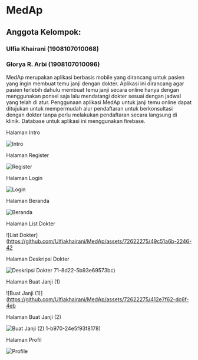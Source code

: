 # MedAp
## Anggota Kelompok:
### Ulfia Khairani (1908107010068)
### Glorya R. Arbi (1908107010096)
MedAp merupakan aplikasi berbasis mobile yang dirancang untuk pasien yang ingin membuat temu janji dengan dokter. Aplikasi ini dirancang agar pasien terlebih dahulu membuat temu janji secara online hanya dengan menggunakan ponsel saja lalu mendatangi dokter sesuai dengan jadwal yang telah di atur. Penggunaan aplikasi MedAp untuk janji temu online dapat ditujukan untuk mempermudah alur pendaftaran untuk berkonsultasi dengan dokter tanpa perlu melakukan pendaftaran secara langsung di klinik. Database untuk aplikasi ini menggunakan firebase.

Halaman Intro

![Intro](https://github.com/Ulfiakhairani/MedAp/assets/72622275/58540172-3435-4ff1-a8d0-21606970c7b6)

Halaman Register

![Register](https://github.com/Ulfiakhairani/MedAp/assets/72622275/be128c31-8a53-4365-b2af-8e98e2d38bf8)

Halaman Login

![Login](https://github.com/Ulfiakhairani/MedAp/assets/72622275/02a116dc-0bfe-4961-9bd9-ae3043cb805a)

Halaman Beranda

![Beranda](https://github.com/Ulfiakhairani/MedAp/assets/72622275/a32d4036-d8fa-45f8-b05f-c440928851e4)

Halaman List Dokter

![List Dokter](https://github.com/Ulfiakhairani/MedAp/assets/72622275/49c51a6b-2246-42

Halaman Deskripsi Dokter

![Deskripsi Dokter](https://github.com/Ulfiakhairani/MedAp/assets/72622275/b1ab4b47-5c8a-4230-9647-822e69993a24)
71-8d22-5b93e69573bc)

Halaman Buat Janji (1)

![Buat Janji (1)](https://github.com/Ulfiakhairani/MedAp/assets/72622275/412e7f62-dc6f-4eb

Halaman Buat Janji (2)

![Buat Janji (2)](https://github.com/Ulfiakhairani/MedAp/assets/72622275/7b0c4117-847b-4745-818b-c11bb8ecc91c)
1-b970-24e5f93f8178)

Halaman Profil

![Profile](https://github.com/Ulfiakhairani/MedAp/assets/72622275/515b0eb1-b36c-4163-9bad-b9f2011a2579)


